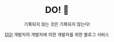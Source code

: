 <h1 align="center"> DO! 🥥  </h1>

<p align="center"> 기록되지 않는 것은 기록되지 않는다!</p>
<p align="center"><a href="http://i3a507.p.ssafy.io/">DO!</a> 개발자의 개발자에 의한 개발자를 위한 블로그 서비스</p>
